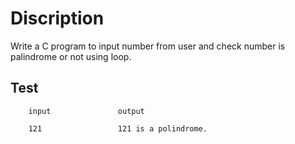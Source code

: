 # Discription

Write a C program to input number from user and check number is palindrome or not
using loop.

## Test

		input 				output

		121					121 is a polindrome.